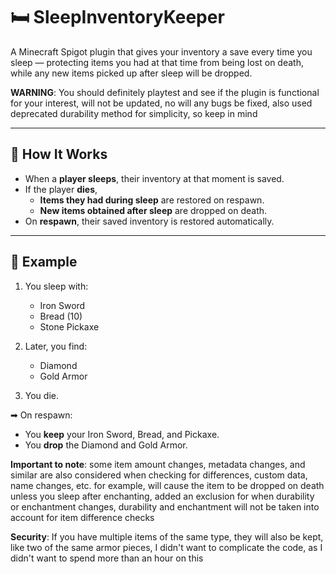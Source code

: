 # 🛏 SleepInventoryKeeper

A Minecraft Spigot plugin that gives your inventory a save every time you sleep — protecting items you had at that time from being lost on death, while any new items picked up after sleep will be dropped.

**WARNING**: You should definitely playtest and see if the plugin is functional for your interest, will not be updated, no will any bugs be fixed, also used deprecated durability method for simplicity, so keep in mind

---

## 🔧 How It Works

- When a **player sleeps**, their inventory at that moment is saved.
- If the player **dies**,
  - **Items they had during sleep** are restored on respawn.
  - **New items obtained after sleep** are dropped on death.
- On **respawn**, their saved inventory is restored automatically.

---

## 🧪 Example

1. You sleep with:
   - Iron Sword  
   - Bread (10)  
   - Stone Pickaxe  

2. Later, you find:
   - Diamond  
   - Gold Armor  

3. You die.

➡ On respawn:
- You **keep** your Iron Sword, Bread, and Pickaxe.
- You **drop** the Diamond and Gold Armor.

**Important to note**: some item amount changes, metadata changes, and similar are also considered when checking for differences, custom data, name changes, etc. for example, will cause the item to be dropped on death unless you sleep after enchanting, added an exclusion for when durability or enchantment changes, durability and enchantment will not be taken into account for item difference checks

**Security**: If you have multiple items of the same type, they will also be kept, like two of the same armor pieces, I didn't want to complicate the code, as I didn't want to spend more than an hour on this
